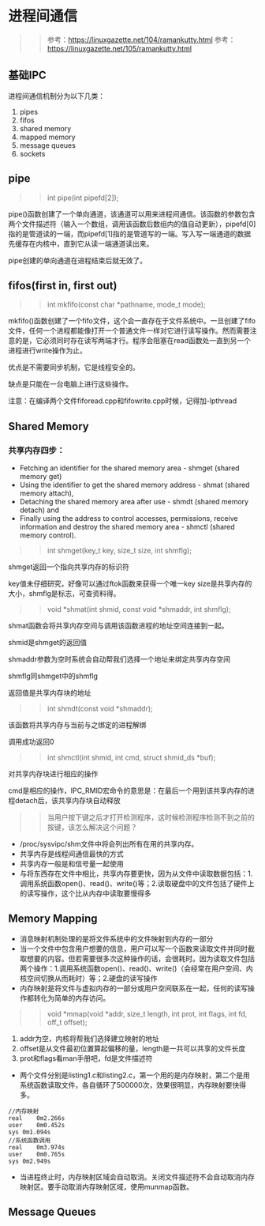 # 进程间通信

>> 参考：https://linuxgazette.net/104/ramankutty.html
>> 参考：https://linuxgazette.net/105/ramankutty.html

## 基础IPC
进程间通信机制分为以下几类：
1. pipes
2. fifos
3. shared memory
4. mapped memory
5. message queues
6. sockets

## pipe
>> int pipe(int pipefd[2]);

pipe()函数创建了一个单向通道，该通道可以用来进程间通信。该函数的参数包含两个文件描述符（输入一个数组，调用该函数后数组内的值自动更新），pipefd[0]指的是管道读的一端，而pipefd[1]指的是管道写的一端。写入写一端通道的数据先缓存在内核中，直到它从读一端通道读出来。

pipe创建的单向通道在进程结束后就无效了。

## fifos(first in, first out)
>> int mkfifo(const char *pathname, mode_t mode);

mkfifo()函数创建了一个fifo文件，这个会一直存在于文件系统中。一旦创建了fifo文件，任何一个进程都能像打开一个普通文件一样对它进行读写操作。然而需要注意的是，它必须同时存在读写两端才行。程序会阻塞在read函数处一直到另一个进程进行write操作为止。

优点是不需要同步机制，它是线程安全的。

缺点是只能在一台电脑上进行这些操作。

注意：在编译两个文件fiforead.cpp和fifowrite.cpp时候，记得加-lpthread

## Shared Memory
### 共享内存四步：
- Fetching an identifier for the shared memory area - shmget (shared memory get)
- Using the identifier to get the shared memory address - shmat (shared memory attach),
- Detaching the shared memory area after use - shmdt (shared memory detach) and
- Finally using the address to control accesses, permissions, receive information and destroy the shared memory area - shmctl (shared memory control). 

>> int shmget(key_t key, size_t size, int shmflg);

shmget返回一个指向共享内存的标识符

key值未仔细研究，好像可以通过ftok函数来获得一个唯一key
size是共享内存的大小，shmflg是标志，可查资料得。
>> void *shmat(int shmid, const void *shmaddr, int shmflg);

shmat函数会将共享内存空间与调用该函数进程的地址空间连接到一起。

shmid是shmget的返回值

shmaddr参数为空时系统会自动帮我们选择一个地址来绑定共享内存空间

shmflg同shmget中的shmflg

返回值是共享内存块的地址
>> int shmdt(const void *shmaddr);

该函数将共享内存与当前与之绑定的进程解绑

调用成功返回0

>> int shmctl(int shmid, int cmd, struct shmid_ds *buf);

 对共享内存块进行相应的操作

 cmd是相应的操作，IPC_RMID宏命令的意思是：在最后一个用到该共享内存的进程detach后，该共享内存块自动释放

>> 当用户按下键之后才打开检测程序，这时候检测程序检测不到之前的按键，该怎么解决这个问题？

- /proc/sysvipc/shm文件中将会列出所有在用的共享内存。
- 共享内存是线程间通信最快的方式
- 共享内存一般是和信号量一起使用
- 与将东西存在文件中相比，共享内存要更快，因为从文件中读取数据包括：1.调用系统函数open()、read()、write()等；2.读取硬盘中的文件包括了硬件上的读写操作，这个比从内存中读取要慢得多

## Memory Mapping
- 消息映射机制处理的是将文件系统中的文件映射到内存的一部分
- 当一个文件中包含用户想要的信息，用户可以写一个函数来读取文件并同时截取想要的内容。但若需要很多次这种操作的话，会很耗时。因为读取文件包括两个操作：1.调用系统函数open()、read()、write()（会经常在用户空间、内核空间切换从而耗时）等；2.硬盘的读写操作
- 内存映射是将文件与虚拟内存的一部分或用户空间联系在一起，任何的读写操作都转化为简单的内存访问。
>> void *mmap(void *addr, size_t length, int prot, int flags, int fd, off_t offset);
1. addr为空，内核将帮我们选择建立映射的地址
2. offset是从文件最初位置算起偏移的量，length是一共可以共享的文件长度
3. prot和flags看man手册吧，fd是文件描述符

- 两个文件分别是listing1.c和listing2.c，第一个用的是内存映射，第二个是用系统函数读取文件，各自循环了500000次，效果很明显，内存映射要快得多。
```
//内存映射
real	0m2.266s
user	0m0.452s
sys	0m1.094s
//系统函数调用
real	0m3.974s
user	0m0.765s
sys	0m2.949s
```
- 当进程终止时，内存映射区域会自动取消。关闭文件描述符不会自动取消内存映射区。要手动取消内存映射区域，使用munmap函数。

## Message Queues



